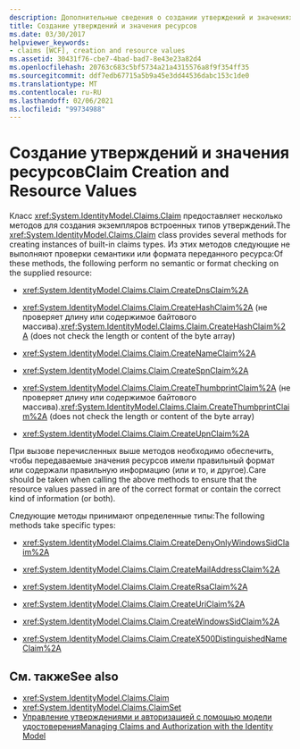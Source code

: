 ```yaml
---
description: Дополнительные сведения о создании утверждений и значениях ресурсов
title: Создание утверждений и значения ресурсов
ms.date: 03/30/2017
helpviewer_keywords:
- claims [WCF], creation and resource values
ms.assetid: 30431f76-cbe7-4bad-bad7-8e43e23a82d4
ms.openlocfilehash: 20763c683c5bf5734a21a4315576a8f9f354ff35
ms.sourcegitcommit: ddf7edb67715a5b9a45e3dd44536dabc153c1de0
ms.translationtype: MT
ms.contentlocale: ru-RU
ms.lasthandoff: 02/06/2021
ms.locfileid: "99734988"
---
```

# <a name="claim-creation-and-resource-values"></a><span data-ttu-id="9596d-103">Создание утверждений и значения ресурсов</span><span class="sxs-lookup"><span data-stu-id="9596d-103">Claim Creation and Resource Values</span></span>

<span data-ttu-id="9596d-104">Класс <xref:System.IdentityModel.Claims.Claim> предоставляет несколько методов для создания экземпляров встроенных типов утверждений.</span><span class="sxs-lookup"><span data-stu-id="9596d-104">The <xref:System.IdentityModel.Claims.Claim> class provides several methods for creating instances of built-in claims types.</span></span> <span data-ttu-id="9596d-105">Из этих методов следующие не выполняют проверки семантики или формата переданного ресурса:</span><span class="sxs-lookup"><span data-stu-id="9596d-105">Of these methods, the following perform no semantic or format checking on the supplied resource:</span></span>  
  
- <xref:System.IdentityModel.Claims.Claim.CreateDnsClaim%2A>  
  
- <span data-ttu-id="9596d-106"><xref:System.IdentityModel.Claims.Claim.CreateHashClaim%2A> (не проверяет длину или содержимое байтового массива).</span><span class="sxs-lookup"><span data-stu-id="9596d-106"><xref:System.IdentityModel.Claims.Claim.CreateHashClaim%2A> (does not check the length or content of the byte array)</span></span>  
  
- <xref:System.IdentityModel.Claims.Claim.CreateNameClaim%2A>  
  
- <xref:System.IdentityModel.Claims.Claim.CreateSpnClaim%2A>  
  
- <span data-ttu-id="9596d-107"><xref:System.IdentityModel.Claims.Claim.CreateThumbprintClaim%2A> (не проверяет длину или содержимое байтового массива).</span><span class="sxs-lookup"><span data-stu-id="9596d-107"><xref:System.IdentityModel.Claims.Claim.CreateThumbprintClaim%2A> (does not check the length or content of the byte array)</span></span>  
  
- <xref:System.IdentityModel.Claims.Claim.CreateUpnClaim%2A>  
  
 <span data-ttu-id="9596d-108">При вызове перечисленных выше методов необходимо обеспечить, чтобы передаваемые значения ресурсов имели правильный формат или содержали правильную информацию (или и то, и другое).</span><span class="sxs-lookup"><span data-stu-id="9596d-108">Care should be taken when calling the above methods to ensure that the resource values passed in are of the correct format or contain the correct kind of information (or both).</span></span>  
  
 <span data-ttu-id="9596d-109">Следующие методы принимают определенные типы:</span><span class="sxs-lookup"><span data-stu-id="9596d-109">The following methods take specific types:</span></span>  
  
- <xref:System.IdentityModel.Claims.Claim.CreateDenyOnlyWindowsSidClaim%2A>  
  
- <xref:System.IdentityModel.Claims.Claim.CreateMailAddressClaim%2A>  
  
- <xref:System.IdentityModel.Claims.Claim.CreateRsaClaim%2A>  
  
- <xref:System.IdentityModel.Claims.Claim.CreateUriClaim%2A>  
  
- <xref:System.IdentityModel.Claims.Claim.CreateWindowsSidClaim%2A>  
  
- <xref:System.IdentityModel.Claims.Claim.CreateX500DistinguishedNameClaim%2A>  
  
## <a name="see-also"></a><span data-ttu-id="9596d-110">См. также</span><span class="sxs-lookup"><span data-stu-id="9596d-110">See also</span></span>

- <xref:System.IdentityModel.Claims.Claim>
- <xref:System.IdentityModel.Claims.ClaimSet>
- [<span data-ttu-id="9596d-111">Управление утверждениями и авторизацией с помощью модели удостоверения</span><span class="sxs-lookup"><span data-stu-id="9596d-111">Managing Claims and Authorization with the Identity Model</span></span>](managing-claims-and-authorization-with-the-identity-model.md)
